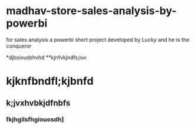 # madhav-store-sales-analysis-by-powerbi
for sales analysis a powerbi short project developed by Lucky and he is the conqueror

*djbsioudshvhd
**kjnfvkjndfs;iuv
# kjknfbndfl;kjbnfd
## k;jvxhvbkjdfnbfs
### fkjhgilsfhgiouosdh]


